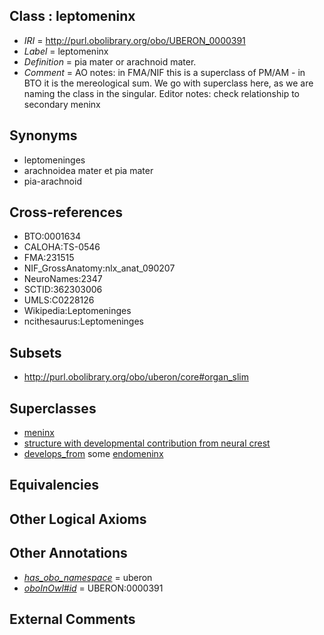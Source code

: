 
## Class : leptomeninx

 * *IRI* = http://purl.obolibrary.org/obo/UBERON_0000391
 * *Label* = leptomeninx
 * *Definition* = pia mater or arachnoid mater.
 * *Comment* = AO notes: in FMA/NIF this is a superclass of PM/AM - in BTO it is the mereological sum. We go with superclass here, as we are naming the class in the singular. Editor notes: check relationship to secondary meninx

## Synonyms

 * leptomeninges
 * arachnoidea mater et pia mater
 * pia-arachnoid

## Cross-references

 * BTO:0001634
 * CALOHA:TS-0546
 * FMA:231515
 * NIF_GrossAnatomy:nlx_anat_090207
 * NeuroNames:2347
 * SCTID:362303006
 * UMLS:C0228126
 * Wikipedia:Leptomeninges
 * ncithesaurus:Leptomeninges

## Subsets

 * http://purl.obolibrary.org/obo/uberon/core#organ_slim

## Superclasses

 * [meninx](../../UBERON/60/UBERON_0002360.md)
 * [structure with developmental contribution from neural crest](../../UBERON/14/UBERON_0010314.md)
 * [develops_from](../../RO/02/RO_0002202.md) some [endomeninx](../../UBERON/46/UBERON_0007646.md)

## Equivalencies


## Other Logical Axioms


## Other Annotations

 * *[has_obo_namespace](../../ce/oboInOwl#hasOBONamespace.md)* = uberon
 * *[oboInOwl#id](../../id/oboInOwl#id.md)* = UBERON:0000391

## External Comments

